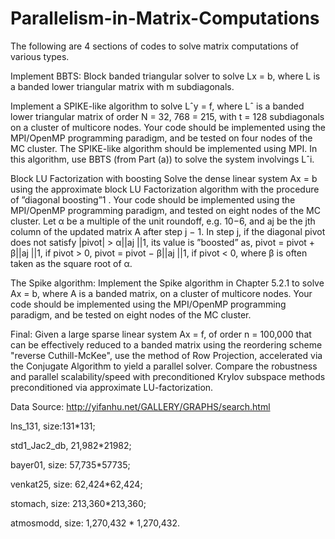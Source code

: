 # Parallelism-in-Matrix-Computations

The following are 4 sections of codes to solve matrix computations of various types.

Implement BBTS: Block banded triangular solver to solve Lx = b, where L is a banded lower triangular matrix with m subdiagonals.

Implement a SPIKE-like algorithm to solve Lˆy = f, where Lˆ is a banded lower triangular matrix of order N = 32, 768 = 215, with t = 128 subdiagonals on a cluster of multicore nodes. Your code should be implemented using the MPI/OpenMP programming paradigm, and be tested on four nodes of the MC cluster. The SPIKE-like algorithm should be implemented using MPI. In this algorithm, use BBTS (from Part (a)) to solve the system involvings Lˆi.


Block LU Factorization with boosting
Solve the dense linear system Ax = b using the approximate block LU Factorization algorithm with the procedure of ”diagonal boosting”1
. Your code should be implemented using the MPI/OpenMP programming paradigm, and tested on eight nodes of the MC cluster. Let α be a multiple of the unit roundoff, e.g. 10−6, and aj be the jth column of the updated matrix A after step j − 1. In step j, if the diagonal pivot does not satisfy |pivot| > α||aj ||1, its value is ”boosted” as, pivot = pivot + β||aj ||1, if pivot > 0, pivot = pivot − β||aj ||1, if pivot < 0, where β is often taken as the square root of α.


The Spike algorithm:
Implement the Spike algorithm in Chapter 5.2.1 to solve Ax = b, where A is a banded matrix, on a cluster of multicore nodes. Your code should be implemented using the MPI/OpenMP programming paradigm, and be tested on eight nodes of the MC cluster.

Final:
Given a large sparse linear system Ax = f, of order n = 100,000 that can be effectively reduced to a banded matrix using the reordering scheme "reverse Cuthill-McKee", use the method of Row Projection, accelerated via the Conjugate Algorithm to yield a parallel solver. Compare the robustness and parallel scalability/speed with preconditioned Krylov subspace methods preconditioned via approximate LU-factorization.

Data Source: http://yifanhu.net/GALLERY/GRAPHS/search.html

lns_131, size:131*131;

std1_Jac2_db, 21,982*21982;

bayer01, size: 57,735*57735;

venkat25, size: 62,424*62,424;

stomach, size: 213,360*213,360;

atmosmodd, size: 1,270,432 * 1,270,432.  
